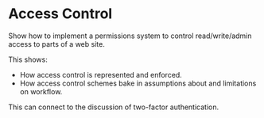 # Access Control

Show how to implement a permissions system to control read/write/admin access to parts of a web site.

This shows:

-   How access control is represented and enforced.
-   How access control schemes bake in assumptions about and limitations on workflow.

This can connect to the discussion of two-factor authentication.
